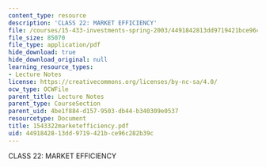 ```yaml
---
content_type: resource
description: 'CLASS 22: MARKET EFFICIENCY'
file: /courses/15-433-investments-spring-2003/4491842813dd9719421bce96c282b39c_1543322marketefficiency.pdf
file_size: 85070
file_type: application/pdf
hide_download: true
hide_download_original: null
learning_resource_types:
- Lecture Notes
license: https://creativecommons.org/licenses/by-nc-sa/4.0/
ocw_type: OCWFile
parent_title: Lecture Notes
parent_type: CourseSection
parent_uid: 4be1f884-d157-9503-db44-b340309e0537
resourcetype: Document
title: 1543322marketefficiency.pdf
uid: 44918428-13dd-9719-421b-ce96c282b39c
---
```

CLASS 22: MARKET EFFICIENCY